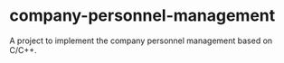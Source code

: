 # company-personnel-management
A project to implement the company personnel management based on C/C++.
